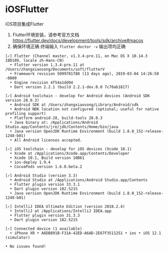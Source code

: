 # iOSFlutter
iOS项目集成Flutter

1. Flutter环境安装，请参考官方文档 https://flutter.dev/docs/development/tools/sdk/archive#macos
2. 确保环境正确 
  终端输入
  ``` flutter doctor -v ```
  输出项均正确
  
  ```
  [✓] Flutter (Channel master, v1.3.4-pre.11, on Mac OS X 10.14.3 18D109, locale zh-Hans-CN)
    • Flutter version 1.3.4-pre.11 at /Users/zhangxiaosong/Documents/soft/flutterV
    • Framework revision 5099701f88 (13 days ago), 2019-03-04 14:26:50 -0800
    • Engine revision 4f54a1dd94
    • Dart version 2.2.1 (build 2.2.1-dev.0.0 7c70ab1817)

[✓] Android toolchain - develop for Android devices (Android SDK version 28.0.3)
    • Android SDK at /Users/zhangxiaosong/Library/Android/sdk
    • Android NDK location not configured (optional; useful for native profiling support)
    • Platform android-28, build-tools 28.0.3
    • Java binary at: /Applications/Android Studio.app/Contents/jre/jdk/Contents/Home/bin/java
    • Java version OpenJDK Runtime Environment (build 1.8.0_152-release-1248-b01)
    • All Android licenses accepted.

[✓] iOS toolchain - develop for iOS devices (Xcode 10.1)
    • Xcode at /Applications/Xcode.app/Contents/Developer
    • Xcode 10.1, Build version 10B61
    • ios-deploy 1.9.4
    • CocoaPods version 1.6.0.beta.2

[✓] Android Studio (version 3.3)
    • Android Studio at /Applications/Android Studio.app/Contents
    • Flutter plugin version 33.3.1
    • Dart plugin version 182.5215
    • Java version OpenJDK Runtime Environment (build 1.8.0_152-release-1248-b01)

[✓] IntelliJ IDEA Ultimate Edition (version 2018.2.4)
    • IntelliJ at /Applications/IntelliJ IDEA.app
    • Flutter plugin version 31.3.3
    • Dart plugin version 182.5215

[✓] Connected device (1 available)
    • iPhone XR • A6DB891B-F31A-42ED-A6AD-2E67F3511251 • ios • iOS 12.1 (simulator)

• No issues found!
  ```
